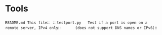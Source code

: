 # Tools

``README.md	This file``::
`` ``::
``testport.py	Test if a port is open on a remote server, IPv4 only``::
``		(does not support DNS names or IPv6)``::

